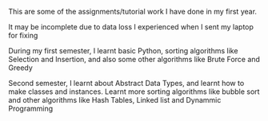 This are some of the assignments/tutorial work I have done in my first year. 

It may be incomplete due to data loss I experienced when I sent my laptop for fixing

During my first semester, I learnt basic Python, sorting algorithms like Selection and Insertion, and also some other algorithms
like Brute Force and Greedy

Second semester, I learnt about Abstract Data Types, and learnt how to make classes and instances. Learnt more sorting algorithms
like bubble sort and other algorithms like Hash Tables, Linked list and Dynammic Programming
